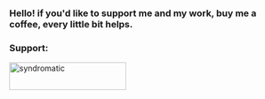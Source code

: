 <h3 align="left">Hello! if you'd like to support me and my work, buy me a coffee, every little bit helps.</h3>
<p align="left">
</p>

<h3 align="left">Support:</h3>
<p><a href="https://www.buymeacoffee.com/synchromatic"> <img align="left" src="https://cdn.buymeacoffee.com/buttons/v2/default-yellow.png" height="50" width="210" alt="syndromatic" /></a></p><br><br>

